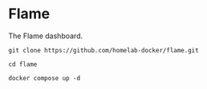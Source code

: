 # Flame
The Flame dashboard.

```
git clone https://github.com/homelab-docker/flame.git

cd flame

docker compose up -d
```
